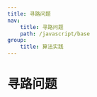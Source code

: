 ```yaml
---
title: 寻路问题
nav:
    title: 寻路问题
    path: /javascript/base
group:
    title: 算法实践
---
```


# 寻路问题

<code src="./demo/FindTheWay.tsx" />
